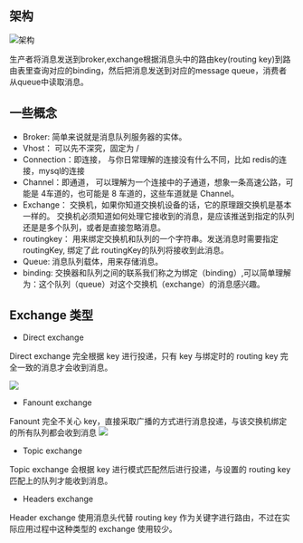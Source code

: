 ## 架构

![架构](https://cdn.nlark.com/yuque/0/2018/png/103176/1538012041465-7092486a-0e32-409e-a63d-a5b804e061f2.png)

生产者将消息发送到broker,exchange根据消息头中的路由key(routing key)到路由表里查询对应的binding，然后把消息发送到对应的message queue，消费者从queue中读取消息。


## 一些概念
- Broker: 简单来说就是消息队列服务器的实体。
- Vhost： 可以先不深究，固定为 /
- Connection：即连接， 与你日常理解的连接没有什么不同，比如 redis的连接，mysql的连接
- Channel：即通道， 可以理解为一个连接中的子通道，想象一条高速公路，可能是 4车道的，也可能是 8 车道的，这些车道就是 Channel。
- Exchange： 交换机，如果你知道交换机设备的话，它的原理跟交换机是基本一样的。
交换机必须知道如何处理它接收到的消息，是应该推送到指定的队列还是是多个队列，或者是直接忽略消息。
- routingkey： 用来绑定交换机和队列的一个字符串。发送消息时需要指定 routingKey, 绑定了此 routingKey的队列将接收到此消息。
- Queue: 消息队列载体，用来存储消息。
- binding: 交换器和队列之间的联系我们称之为绑定（binding）,可以简单理解为：这个队列（queue）对这个交换机（exchange）的消息感兴趣。

## Exchange 类型

- Direct exchange

Direct exchange 完全根据 key 进行投递，只有 key 与绑定时的 routing key 完全一致的消息才会收到消息。

![](https://www.ibm.com/developerworks/cn/opensource/os-cn-rabbit-mq/img004.png)

- Fanount exchange 

Fanount 完全不关心 key，直接采取广播的方式进行消息投递，与该交换机绑定的所有队列都会收到消息
![](https://www.ibm.com/developerworks/cn/opensource/os-cn-rabbit-mq/img005.png)

- Topic exchange

Topic exchange 会根据 key 进行模式匹配然后进行投递，与设置的 routing key 匹配上的队列才能收到消息。

- Headers exchange

Header exchange 使用消息头代替 routing key 作为关键字进行路由，不过在实际应用过程中这种类型的 exchange 使用较少。